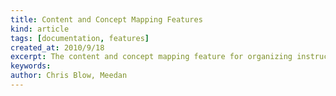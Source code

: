 ```yaml
---
title: Content and Concept Mapping Features
kind: article
tags: [documentation, features]
created_at: 2010/9/18
excerpt: The content and concept mapping feature for organizing instructional materials for individual courses or entire curricula, creating educational resources, to visualize lessons, consolidate and educational topics in both nonlinear (eg, concept maps) and linear ways (eg, calendaring).
keywords:
author: Chris Blow, Meedan
---
```


